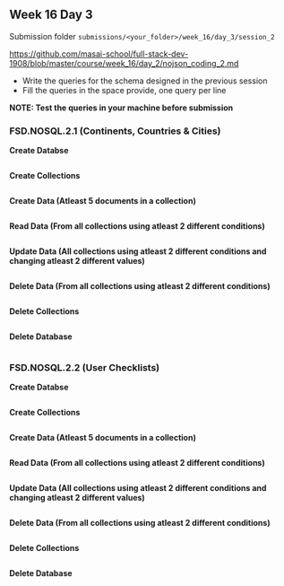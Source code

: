 ## Week 16 Day 3

Submission folder `submissions/<your_folder>/week_16/day_3/session_2`

https://github.com/masai-school/full-stack-dev-1908/blob/master/course/week_16/day_2/nojson_coding_2.md

- Write the queries for the schema designed in the previous session
- Fill the queries in the space provide, one query per line

**NOTE: Test the queries in your machine before submission**

### FSD.NOSQL.2.1 (Continents, Countries & Cities)

**Create Databse**

```json

```

**Create Collections**

```json

```

**Create Data (Atleast 5 documents in a collection)**

```json

```

**Read Data (From all collections using atleast 2 different conditions)**

```json

```

**Update Data (All collections using atleast 2 different conditions and changing atleast 2 different values)**

```json

```

**Delete Data (From all collections using atleast 2 different conditions)**

```json

```

**Delete Collections**

```json

```

**Delete Database**

```json

```

### FSD.NOSQL.2.2 (User Checklists)

**Create Databse**

```json

```

**Create Collections**

```json

```

**Create Data (Atleast 5 documents in a collection)**

```json

```

**Read Data (From all collections using atleast 2 different conditions)**

```json

```

**Update Data (All collections using atleast 2 different conditions and changing atleast 2 different values)**

```json

```

**Delete Data (From all collections using atleast 2 different conditions)**

```json

```

**Delete Collections**

```json

```

**Delete Database**

```json

```